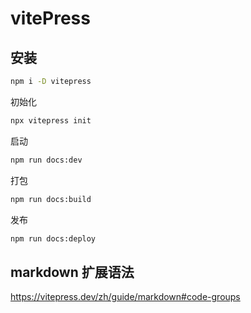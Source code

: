 # vitePress

## 安装

```bash
npm i -D vitepress
```

 初始化

```bash
npx vitepress init
```

 启动

```bash
npm run docs:dev
```

 打包

```bash
npm run docs:build
```

 发布

```bash
npm run docs:deploy
```

## markdown 扩展语法

<https://vitepress.dev/zh/guide/markdown#code-groups>
